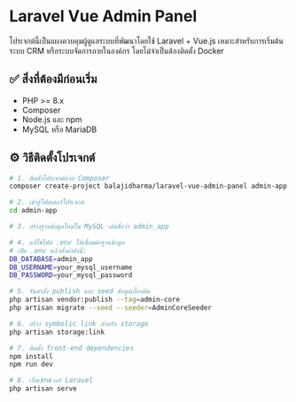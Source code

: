 # Laravel Vue Admin Panel

โปรเจกต์นี้เป็นแผงควบคุมผู้ดูแลระบบที่พัฒนาโดยใช้ Laravel + Vue.js เหมาะสำหรับการเริ่มต้นระบบ CRM หรือระบบจัดการภายในองค์กร โดยไม่จำเป็นต้องติดตั้ง Docker

## ✅ สิ่งที่ต้องมีก่อนเริ่ม

-   PHP >= 8.x
-   Composer
-   Node.js และ npm
-   MySQL หรือ MariaDB

## ⚙️ วิธีติดตั้งโปรเจกต์

```bash
# 1. ติดตั้งโปรเจกต์ด้วย Composer
composer create-project balajidharma/laravel-vue-admin-panel admin-app

# 2. เข้าสู่โฟลเดอร์โปรเจกต์
cd admin-app

# 3. สร้างฐานข้อมูลใหม่ใน MySQL เช่นชื่อว่า admin_app

# 4. แก้ไขไฟล์ .env ให้เชื่อมต่อฐานข้อมูล
# เปิด .env แล้วตั้งค่าดังนี้:
DB_DATABASE=admin_app
DB_USERNAME=your_mysql_username
DB_PASSWORD=your_mysql_password

# 5. รันคำสั่ง publish และ seed ข้อมูลเบื้องต้น
php artisan vendor:publish --tag=admin-core
php artisan migrate --seed --seeder=AdminCoreSeeder

# 6. สร้าง symbolic link สำหรับ storage
php artisan storage:link

# 7. ติดตั้ง front-end dependencies
npm install
npm run dev

# 8. เริ่มเซิร์ฟเวอร์ Laravel
php artisan serve
```

<!-- ข้อมูลเข้าสู่ระบบ (Super Admin) -->
<!-- superadmin@example.com -->
<!-- password -->
